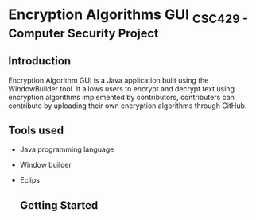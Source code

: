 # Encryption Algorithms GUI <sub>CSC429 - Computer Security Project</sub>


## Introduction
  Encryption Algorithm GUI is a Java application built using the WindowBuilder tool. It allows users to encrypt and decrypt text using encryption algorithms implemented by contributors, contributers can contribute by uploading their own encryption algorithms through GitHub.

  ## Tools used
  - Java programming language
  - Window builder
  - Eclips

    ## Getting Started

